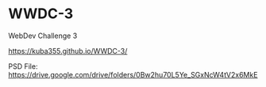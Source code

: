 # WWDC-3
WebDev Challenge 3

https://kuba355.github.io/WWDC-3/

PSD File: https://drive.google.com/drive/folders/0Bw2hu70L5Ye_SGxNcW4tV2x6MkE
